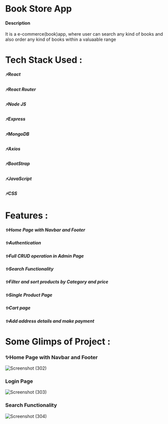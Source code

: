 <h1>Book Store App</h1>
<h4>Description</h4><p>It is a e-commerce(book)app, where user can search any kind of books and also order any kind of books within a valuaable range</p>
<h1>Tech Stack Used :</h1>
<h5>⚡React</h5>
<h5>⚡React Router</h5>
<h5>⚡Node JS</h5>
<h5>⚡Express</h5>
<h5>⚡MongoDB</h5>
<h5>⚡Axios</h5>
<h5>⚡BootStrap</h5>
<h5>⚡JavaScript</h5>
<h5>⚡CSS</h5>

<h1>Features :</h1>
<h5>✨Home Page with Navbar and Footer</h5>
<h5>✨Authentication</h5>
<h5>✨Full CRUD operation in Admin Page</h5>
<h5>✨Search Functionality</h5>
<h5>✨Filter and sort products by Category and price</h5>
<h5>✨Single Product Page</h5>
<h5>✨Cart page</h5>
<h5>✨Add address details and make payment</h5>
<h1>Some Glimps of Project :</h1>
<h3>✨Home Page with Navbar and Footer</h3>

![Screenshot (302)](https://user-images.githubusercontent.com/110054999/236811803-720cd56f-1ef3-44ba-8b2f-55b349084ca0.png)

<h3>Login Page</h3>

![Screenshot (303)](https://user-images.githubusercontent.com/110054999/236812240-4a6d0940-451d-4185-b97d-8fc6dced421c.png)

<h3>Search Functionality</h3>


![Screenshot (304)](https://user-images.githubusercontent.com/110054999/236812523-40310ec2-c04d-4318-896f-dd8c7b7a33a1.png)

